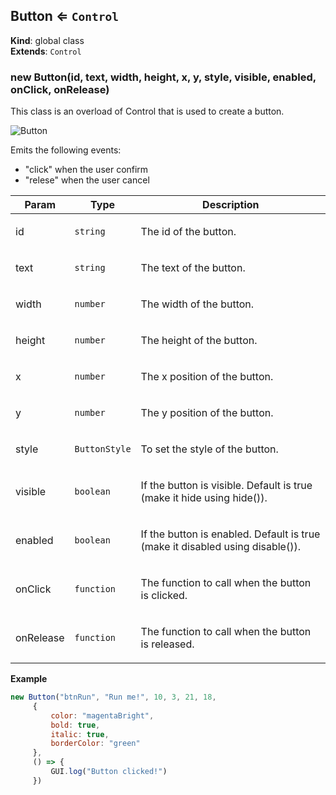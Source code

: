 <a name="Button"></a>

## Button ⇐ <code>Control</code>
**Kind**: global class  
**Extends**: <code>Control</code>  
<a name="new_Button_new"></a>

### new Button(id, text, width, height, x, y, style, visible, enabled, onClick, onRelease)
<p>This class is an overload of Control that is used to create a button.</p>
<p><img src="https://user-images.githubusercontent.com/14907987/202866824-047503fc-9af6-4990-aa9a-57a3d691f6b0.gif" alt="Button"></p>
<p>Emits the following events:</p>
<ul>
<li>&quot;click&quot; when the user confirm</li>
<li>&quot;relese&quot; when the user cancel</li>
</ul>


| Param | Type | Description |
| --- | --- | --- |
| id | <code>string</code> | <p>The id of the button.</p> |
| text | <code>string</code> | <p>The text of the button.</p> |
| width | <code>number</code> | <p>The width of the button.</p> |
| height | <code>number</code> | <p>The height of the button.</p> |
| x | <code>number</code> | <p>The x position of the button.</p> |
| y | <code>number</code> | <p>The y position of the button.</p> |
| style | <code>ButtonStyle</code> | <p>To set the style of the button.</p> |
| visible | <code>boolean</code> | <p>If the button is visible. Default is true (make it hide using hide()).</p> |
| enabled | <code>boolean</code> | <p>If the button is enabled. Default is true (make it disabled using disable()).</p> |
| onClick | <code>function</code> | <p>The function to call when the button is clicked.</p> |
| onRelease | <code>function</code> | <p>The function to call when the button is released.</p> |

**Example**  
```jsnew Button("btnRun", "Run me!", 10, 3, 21, 18,      {          color: "magentaBright",          bold: true,          italic: true,         borderColor: "green"     },     () => {         GUI.log("Button clicked!")     })```
